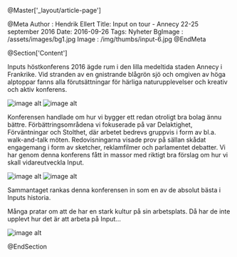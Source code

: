 @Master['_layout/article-page']

@Meta
Author : Hendrik Ellert
Title: Input on tour - Annecy 22-25 september 2016
Date: 2016-09-26
Tags: Nyheter
BgImage : /assets/images/bg1.jpg
Image : /img/thumbs/input-6.jpg
@EndMeta

@Section['Content']

Inputs höstkonferens 2016 ägde rum i den lilla medeltida staden Annecy i Frankrike. Vid stranden av en gnistrande blågrön sjö och omgiven av höga alptoppar fanns alla förutsättningar för härliga naturupplevelser och kreativ och aktiv konferens.

![image alt](/img/nyheter/ViaFerrata.jpg)       ![image alt](/img/nyheter/AnnecyLake.jpg)

Konferensen handlade om hur vi bygger ett redan otroligt bra bolag ännu bättre. Förbättringsområdena vi fokuserade på var Delaktighet, Förväntningar och Stolthet, där arbetet bedrevs gruppvis i form av bl.a. walk-and-talk möten. Redovisningarna visade prov på sällan skådat engagemang i form av sketcher, reklamfilmer och parlamentet debatter. Vi har genom denna konferens fått in massor med riktigt bra förslag om hur vi skall vidareutveckla Input.

![image alt](/img/nyheter/AnnecyOldTown.jpg)       ![image alt](/img/nyheter/AnnecyPark.jpg)

Sammantaget rankas denna konferensen in som en av de absolut bästa i Inputs historia.

Många pratar om att de har en stark kultur på sin arbetsplats. Då har de inte upplevt hur det är att arbeta på Input…

![image alt](/img/nyheter/GruppbildAnnecy.jpg) 

@EndSection
